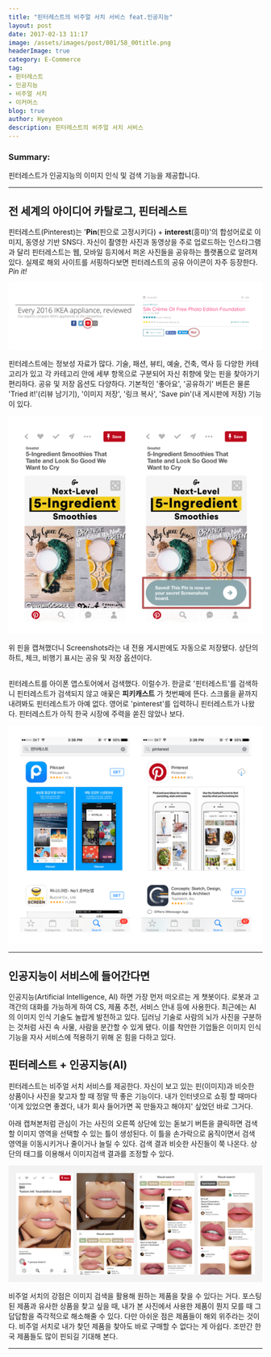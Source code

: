 ```yaml
---
title: "핀터레스트의 비주얼 서치 서비스 feat.인공지능"
layout: post
date: 2017-02-13 11:17
image: /assets/images/post/001/58_00title.png
headerImage: true
category: E-Commerce
tag:
- 핀터레스트
- 인공지능
- 비주얼 서치
- 이커머스
blog: true
author: Hyeyeon
description: 핀터레스트의 비주얼 서치 서비스
---
```


### Summary:

핀터레스트가 인공지능의 이미지 인식 및 검색 기능을 제공합니다.

---

## 전 세계의 아이디어 카탈로그, 핀터레스트

핀터레스트(Pinterest)는 '**Pin**(핀으로 고정시키다) + **interest**(흥미)'의 합성어로로 이미지, 동영상 기반 SNS다. 자신이 촬영한 사진과 동영상을 주로 업로드하는 인스타그램과 달리 핀터레스트는 웹, 모바일 등지에서 퍼온 사진들을 공유하는 플랫폼으로 알려져 있다. 실제로 해외 사이트를 서핑하다보면 핀터레스트의 공유 아이콘이 자주 등장한다. *Pin it!*

![pic1](/assets/images/post/001/58_01.png)

핀터레스트에는 정보성 자료가 많다. 기술, 패션, 뷰티, 예술, 건축, 역사 등 다양한 카테고리가 있고 각 카테고리 안에 세부 항목으로 구분되어 자신 취향에 맞는 핀을 찾아가기 편리하다. 공유 및 저장 옵션도 다양하다. 기본적인 '좋아요', '공유하기' 버튼은 물론 'Tried it!'(리뷰 남기기), '이미지 저장', '링크 복사', 'Save pin'(내 게시판에 저장) 기능이 있다.

![pic3](/assets/images/post/001/58_03.png)
<figcaption class="caption">위 핀을 캡쳐했더니 Screenshots라는 내 전용 게시판에도 자동으로 저장됐다. 상단의 하트, 체크, 비행기 표시는 공유 및 저장 옵션이다.</figcaption>

<br>

핀터레스트를 아이폰 앱스토어에서 검색했다. 이럴수가. 한글로 '핀터레스트'를 검색하니 핀터레스트가 검색되지 않고 애꿎은 **피키캐스트** 가 첫번째에 뜬다. 스크롤을 끝까지 내려봐도 핀터레스트가 아예 없다. 영어로 'pinterest'를 입력하니 핀터레스트가 나왔다. 핀터레스트가 아직 한국 시장에 주력을 쏟진 않았나 보다.

![pic2](/assets/images/post/001/58_02.png)

---

## 인공지능이 서비스에 들어간다면

인공지능(Artificial Intelligence, AI) 하면 가장 먼저 떠오르는 게 챗봇이다. 로봇과 고객간의 대화를 가능하게 하여 CS, 제품 추천, 서비스 안내 등에 사용한다. 최근에는 AI의 이미지 인식 기술도 놀랍게 발전하고 있다. 딥러닝 기술로 사람의 뇌가 사진을 구분하는 것처럼 사진 속 사물, 사람을 분간할 수 있게 됐다. 이를 착안한 기업들은 이미지 인식 기능을 자사 서비스에 적용하기 위해 온 힘을 다하고 있다.

## 핀터레스트 + 인공지능(AI)

핀터레스트는 비주얼 서치 서비스를 제공한다. 자신이 보고 있는 핀(이미지)과 비슷한 상품이나 사진을 찾고자 할 때 정말 딱 좋은 기능이다. 내가 인터넷으로 쇼핑 할 때마다 '이게 있었으면 좋겠다, 내가 회사 들어가면 꼭 만들자고 해야지' 싶었던 바로 그거다.

아래 캡쳐본처럼 관심이 가는 사진의 오른쪽 상단에 있는 돋보기 버튼을 클릭하면 검색할 이미지 영역을 선택할 수 있는 틀이 생성된다. 이 틀을 손가락으로 움직이면서 검색 영역을 이동시키거나 줄이거나 늘릴 수 있다. 검색 결과 비슷한 사진들이 쭉 나온다. 상단의 태그를 이용해서 이미지검색 결과를 조정할 수 있다.

![pic4](/assets/images/post/001/58_04.png)

비주얼 서치의 강점은 이미지 검색을 활용해 원하는 제품을 찾을 수 있다는 거다. 포스팅된 제품과 유사한 상품을 찾고 싶을 때, 내가 본 사진에서 사용한 제품이 뭔지 모를 때 그 답답함을 즉각적으로 해소해줄 수 있다. 다만 아쉬운 점은 제품들이 해외 위주라는 것이다. 비주얼 서치로 내가 찾던 제품을 찾아도 바로 구매할 수 없다는 게 아쉽다. 조만간 한국 제품들도 많이 핀되길 기대해 본다.

---
